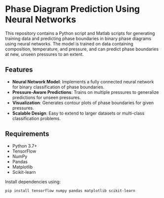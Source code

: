 # Phase Diagram Prediction Using Neural Networks

This repository contains a Python script and Matlab scripts for generating training data and predicting phase boundaries in binary phase diagrams using neural networks. The model is trained on data containing composition, temperature, and pressure, and can predict phase boundaries at new, unseen pressures to an extent.

## Features
- **Neural Network Model**: Implements a fully connected neural network for binary classification of phase boundaries.
- **Pressure-Aware Predictions**: Trains on multiple pressures to generalize predictions for unseen pressures.
- **Visualization**: Generates contour plots of phase boundaries for given pressures.
- **Scalable Design**: Easy to extend to larger datasets or multi-class classification problems.

## Requirements
- Python 3.7+
- TensorFlow
- NumPy
- Pandas
- Matplotlib
- Scikit-learn

Install dependencies using:
```bash
pip install tensorflow numpy pandas matplotlib scikit-learn
